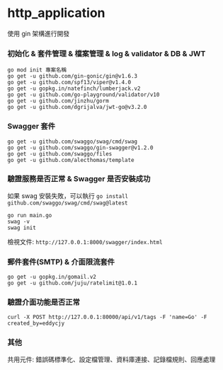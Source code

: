 # http_application

使用 gin 架構進行開發

### 初始化 & 套件管理 & 檔案管理 & log & validator & DB & JWT

```
go mod init 專案名稱
go get -u github.com/gin-gonic/gin@v1.6.3
go get -u github.com/spf13/viper@v1.4.0
go get -u gopkg.in/natefinch/lumberjack.v2
go get -u github.com/go-playground/validator/v10
go get -u github.com/jinzhu/gorm
go get -u github.com/dgrijalva/jwt-go@v3.2.0
```

### Swagger 套件

```
go get -u github.com/swaggo/swag/cmd/swag
go get -u github.com/swaggo/gin-swagger@v1.2.0
go get -u github.com/swaggo/files
go get -u github.com/alecthomas/template
```

### 驗證服務是否正常 & Swagger 是否安裝成功
如果 swag 安裝失敗，可以執行 `go install github.com/swaggo/swag/cmd/swag@latest`
```
go run main.go
swag -v
swag init
```
檢視文件: `http://127.0.0.1:8000/swagger/index.html`

### 郵件套件(SMTP) & 介面限流套件
```
go get -u gopkg.in/gomail.v2
go get -u github.com/juju/ratelimit@1.0.1
```

### 驗證介面功能是否正常
```
curl -X POST http://127.0.0.1:80000/api/v1/tags -F 'name=Go' -F created_by=eddycjy
```

### 其他

共用元件: 錯誤碼標準化、設定檔管理、資料庫連接、記錄檔規則、回應處理